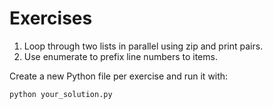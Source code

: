 # Exercises

1. Loop through two lists in parallel using zip and print pairs.
2. Use enumerate to prefix line numbers to items.

Create a new Python file per exercise and run it with:
```bash
python your_solution.py
```
